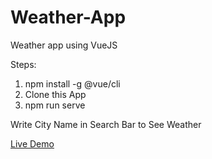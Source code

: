 # Weather-App
Weather app using VueJS

Steps:
1. npm install -g @vue/cli
2. Clone this App
3. npm run serve

Write City Name in Search Bar to See Weather


<a href="https://weather-application-vuejs.herokuapp.com/">Live Demo</a>
